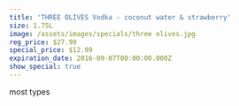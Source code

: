 ```yaml
---
title: 'THREE OLIVES Vodka - coconut water & strawberry'
size: 1.75L
image: /assets/images/specials/three olives.jpg
reg_price: $27.99
special_price: $12.99
expiration_date: 2016-09-07T00:00:00.000Z
show_special: true
---
```



most types